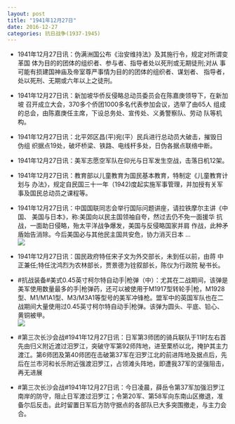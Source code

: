 ```yaml
---
layout: post
title: "1941年12月27日"
date: 2016-12-27
categories: 抗日战争(1937-1945)
---
```


<meta name="referrer" content="no-referrer" />

- 1941年12月27日讯：伪满洲国公布《治安维持法》及其施行令，规定对所谓变革国 体为目的的团体的组织者、参与者、指导者处以死刑或无期徒刑;对从 事可能有损建国神庙及帝室尊严事情为目的的团体的组织者、谋划者、 指导者，处以死刑、无期或六年以上之徒刑。 

- 1941年12月27日讯：新加坡华侨反侵略总动员委员会在陈嘉庚领导下，在新加坡 召开成立大会，370多个侨团1000多名代表参加会议，选举了由65人 组成的总会，由陈嘉庚任主席，下设总务处、宣传处、义勇警察队、劳动 队等机构。 

- 1941年12月27日讯：北平郊区昌(平)宛(平）民兵进行总动员大破击，摧毁日伪组 织据点19处，破坏桥梁、铁路、电线杆多处，日伪各据点联络中断。 

- 1941年12月27日讯：美军志愿空军队在仰光与日军发生空战，击落日机12架。 

- 1941年12月27日讯：教育部以儿童教育为国民基本教育，特制定《儿童教育计划与 办法》，规定自民国三十一年（1942)度起实施军事管理，并加授有关军 事及国民总动员之课程等。 

- 1941年12月27日讯：中国国联同志会举行国际问题讲座，请拉铁摩尔主讲《中国、 美国与日本》，称:美国向以民主国领袖自夸，然过去仍不免一面援华 抗战，一面助日侵略，殆太平洋战争爆发，美国与反侵略国家并肩 作战，此种矛盾始告消除。今后美国必与其他民主国共安危，协力消灭日本 ... <br/><img src="https://ww3.sinaimg.cn/large/aca367d8jw1fb57rdsu1jj20c809zjsl.jpg" />

- 1941年12月27日讯：国民政府特任宋子文为外交部长，未到任以前，由蒋 中正兼任;特任沈鸿烈为农林部长，贾景德为铨叙部长，陈仪为行政院 秘书长。 

- #抗战装备#美式0.45英寸柯尔特自动手|枪弹（中）：尤其在二战期间，该弹是美军使用数量最多的手|枪弹药，还可以被使用于M1917型转轮手|枪，M1928型、M1/M1A1型、M3/M3A1等型号的美军冲锋枪。盟军中的英国军队也在二战期间大量使用过0.45英寸柯尔特自动手|枪弹。该弹为圆头、平底、铅心、黄铜被甲。 <br/><img src="https://ww2.sinaimg.cn/large/aca367d8jw1fb54alghzuj206j0imdhe.jpg" />

- #第三次长沙会战#1941年12月27日讯：日军第3师团的骑兵联队于11时左右首先由归义附近渡过汨罗江，突破守军第92师阵地，进至栗桥以北，掩护其主力渡江。第6师团及第40师团在击破第37军在汨罗江北的前进阵地及据点后，先后在兰市河和长乐附近强渡汨罗江，占领滩头阵地，即遭我37军的坚强阻击，再无进展 

- #第三次长沙会战#1941年12月27日讯：今日凌晨，薛岳令第37军加强汨罗江南岸的防守，阻止日军渡过汨罗江；令第20军、第58军向东南山区撤退，准备尔后反击。此时留置日军后方防守据点的各部队已大多突围撤走，与主力会合。 

